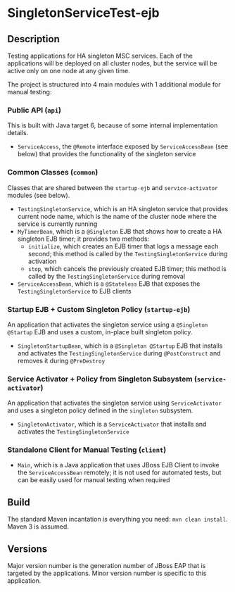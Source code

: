 # SingletonServiceTest-ejb

## Description

Testing applications for HA singleton MSC services. Each of the applications will be deployed on all cluster nodes,
but the service will be active only on one node at any given time.

The project is structured into 4 main modules with 1 additional module for manual testing:

### Public API (`api`)

This is built with Java target 6, because of some internal implementation details.

- `ServiceAccess`, the `@Remote` interface exposed by `ServiceAccessBean` (see below) that provides the functionality
  of the singleton service

### Common Classes (`common`)

Classes that are shared between the `startup-ejb` and `service-activator` modules (see below).

- `TestingSingletonService`, which is an HA singleton service that provides current node name, which is the name
  of the cluster node where the service is currently running
- `MyTimerBean`, which is a `@Singleton` EJB that shows how to create a HA singleton EJB timer; it provides two methods:
    - `initialize`, which creates an EJB timer that logs a message each second; this method is called by the
      `TestingSingletonService` during activation
    - `stop`, which cancels the previously created EJB timer; this method is called by the
      `TestingSingletonService` during removal
- `ServiceAccessBean`, which is a `@Stateless` EJB that exposes the `TestingSingletonService` to EJB clients

### Startup EJB + Custom Singleton Policy (`startup-ejb`)

An application that activates the singleton service using a `@Singleton @Startup` EJB and uses a custom, in-place built
singleton policy.

- `SingletonStartupBean`, which is a `@Singleton @Startup` EJB that installs and activates the `TestingSingletonService`
  during `@PostConstruct` and removes it during `@PreDestroy`

### Service Activator + Policy from Singleton Subsystem (`service-activator`)

An application that activates the singleton service using `ServiceActivator` and uses a singleton policy defined
in the `singleton` subsystem.

- `SingletonActivator`, which is a `ServiceActivator` that installs and activates the `TestingSingletonService`

### Standalone Client for Manual Testing (`client`)

- `Main`, which is a Java application that uses JBoss EJB Client to invoke the `ServiceAccessBean` remotely;
  it is not used for automated tests, but can be easily used for manual testing when required

## Build

The standard Maven incantation is everything you need: `mvn clean install`. Maven 3 is assumed.

## Versions

Major version number is the generation number of JBoss EAP that is targeted by the applications.
Minor version number is specific to this application.
